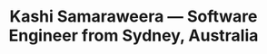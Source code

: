 ---
templateKey: landing-page
title: Kashi Samaraweera — Software Engineer from Sydney, Australia
description: Kashi Samaraweera is a web application developer with over 10 years of industry experience specialising in large-scale data driven apps for government, media, and healthcare in a modern, scalable and extensible way.
image: /img/landing-hero.jpg
heroText: A software engineer specialising in front-end web and system design from Sydney, Australia.
ctaPrimary:
  btnText: Click me
  url: https://linkedin.com
  title: Visit linkedin here
ctaSecondary:
  btnText: Click me
  url: https://linkedin.com
  title: Visit linkedin here
---